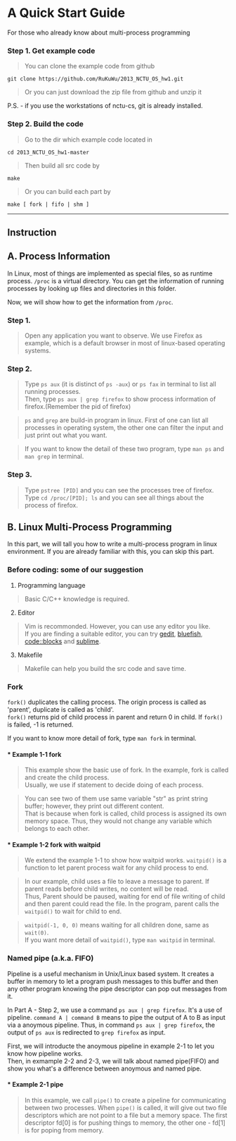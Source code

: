 A Quick Start Guide
====
For those who already know about multi-process programming

### Step 1. Get example code
>   You can clone the example code from github
  
    git clone https://github.com/RuKuWu/2013_NCTU_OS_hw1.git

>   Or you can just download the zip file from github and unzip it

P.S. - if you use the workstations of nctu-cs, git is already installed.
### Step 2. Build the code
>   Go to the dir which example code located in

    cd 2013_NCTU_OS_hw1-master

>   Then build all src code by

    make

>   Or you can build each part by

    make [ fork | fifo | shm ]

---
Instruction
---

## A. Process Information

In Linux, most of things are implemented as special files, so as runtime process. `/proc` is a virtual directory.
You can get the information of running processes by looking up files and directories in this folder.

Now, we will show how to get the information from `/proc`.

### Step 1.

>   Open any application you want to observe. 
We use Firefox as example, which is a default browser in most of linux-based operating systems.

### Step 2.

>   Type `ps aux` (it is distinct of `ps -aux`) or `ps fax` in terminal to list all running processes.  
Then, type `ps aux | grep firefox` to show process information of firefox.(Remember the pid of firefox)

>   `ps` and `grep` are build-in program in linux. First of one can list all processes in operating system,
the other one can filter the input and just print out what you want.  

>   If you want to know the detail of these two program, type `man ps` and `man grep` in terminal.

### Step 3.

>   Type `pstree [PID]` and you can see the processes tree of firefox.  
Type `cd /proc/[PID]; ls` and you can see all things about the process of firefox.

## B. Linux Multi-Process Programming

In this part, we will tall you how to write a multi-process program in linux environment.
If you are already familiar with this, you can skip this part.

### Before coding: some of our suggestion
1.  Programming language  
>   Basic C/C++ knowledge is required.

2.  Editor  
>   Vim is recommonded. However, you can use any editor you like.  
>   If you are finding a suitable editor, you can try 
[gedit](https://projects.gnome.org/gedit/), [bluefish](http://bluefish.openoffice.nl/index.html), [code::blocks](http://www.codeblocks.org/) and [sublime](http://www.sublimetext.com/).

3.  Makefile  
>   Makefile can help you build the src code and save time.  

### Fork

`fork()` duplicates the calling process.
The origin process is called as 'parent', duplicate is called as 'child'.  
`fork()` returns pid of child process in parent and return 0 in child. If `fork()` is failed, -1 is returned.

If you want to know more detail of fork, type `man fork` in terminal.

#### * Example 1-1 fork

>   This example show the basic use of fork.
>   In the example, fork is called and create the child process.  
>   Usually, we use if statement to decide doing of each process.

>   You can see two of them use same variable "str" as print string buffer; however, they print out different content.  
>   That is because when fork is called, child process is assigned its own memory space. Thus, they would not change any variable which belongs to each other.

#### * Example 1-2 fork with waitpid 

>   We extend the example 1-1 to show how waitpid works. 
`waitpid()` is a function to let parent  process wait for any child process to end.

>   In our example, child uses a file to leave a message to parent. 
If parent reads before child writes, no content will be read.  
>   Thus, Parent should be paused, waiting for end of file writing of child and then parent could read the file. 
In the program, parent calls the `waitpid()` to wait for child to end.

>   `waitpid(-1, 0, 0)` means waiting for all children done, same as `wait(0)`.  
>   If you want more detail of `waitpid()`, type `man waitpid` in terminal.

### Named pipe (a.k.a. FIFO)

Pipeline is a useful mechanism in Unix/Linux based system. 
It creates a buffer in memory to let a program push messages to this buffer and then any other program knowing the pipe descriptor can pop out messages from it.

In Part A - Step 2, we use a command `ps aux | grep firefox`. It's a use of pipeline. 
`command A | command B` means to pipe the output of A to B as input via a anoymous pipeline. 
Thus, in command `ps aux | grep firefox`, the output of `ps aux` is redirected to `grep firefox` as input.

First, we will introducte the anoymous pipeline in example 2-1 to let you know how pipeline works.  
Then, in exmample 2-2 and 2-3, we will talk about named pipe(FIFO) and show you what's a difference between anoymous and named pipe.

#### * Example 2-1 pipe

>   In this example, we call `pipe()` to create a pipeline for communicating between two processes. 
When `pipe()` is called,  it will give out two file descriptors which are not point to a file but a memory space.
The first descriptor fd[0] is for pushing things to memory, the other one - fd[1] is for poping from memory. 
